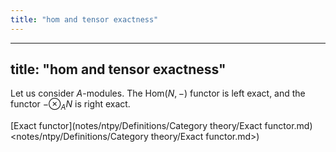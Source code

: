 ```yaml
---
title: "hom and tensor exactness"
---
```


---
title: "hom and tensor exactness"
---

Let us consider $A$-modules. The $\text{Hom}(N,-)$ functor is left exact, and the functor $-\otimes_A N$ is right exact.

[Exact functor](notes/ntpy/Definitions/Category theory/Exact functor.md)<notes/ntpy/Definitions/Category theory/Exact functor.md>)
